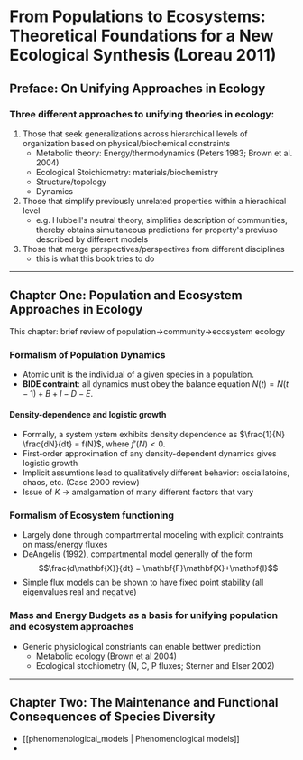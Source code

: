 # From Populations to Ecosystems: Theoretical Foundations for a New Ecological Synthesis (Loreau 2011)

## Preface: On Unifying Approaches in Ecology

### Three different approaches to unifying theories in ecology:

1. Those that seek generalizations across hierarchical levels of organization based on physical/biochemical constraints
	- Metabolic theory: Energy/thermodynamics (Peters 1983; Brown et al. 2004)
	- Ecological Stoichiometry: materials/biochemistry 
	- Structure/topology
	- Dynamics
2. Those that simplify previously unrelated properties within a hierachical level
	- e.g. Hubbell's neutral theory, simplifies description of communities, thereby obtains simultaneous predictions for property's previuso described by different models
3. Those that merge perspectives/perspectives from different disciplines 
	- this is what this book tries to do

---

## Chapter One: Population and Ecosystem Approaches in Ecology

This chapter: brief review of population->community->ecosystem ecology

### Formalism of Population Dynamics

- Atomic unit is the individual of a given species in a population.
- **BIDE contraint**: all dynamics must obey the balance equation $N(t) = N(t-1) + B + I - D - E$.

#### Density-dependence and logistic growth

- Formally, a system ystem exhibits density dependence as $\frac{1}{N} \frac{dN}{dt} = f(N)$, where $f'(N) < 0$.
- First-order approximation of any density-dependent dynamics gives logistic growth
- Implicit assumtions lead to qualitatively different behavior: osciallatoins, chaos, etc. (Case 2000 review)
- Issue of $K$  -> amalgamation of many different factors that vary 


### Formalism of Ecosystem functioning

- Largely done through compartmental modeling with explicit contraints on mass/energy fluxes
- DeAngelis (1992), compartmental model generally of the form $$\frac{d\mathbf{X}}{dt} = \mathbf{F}\mathbf{X}+\mathbf{I}$$
- Simple flux models can be shown to have fixed point stability (all eigenvalues real and negative)


### Mass and Energy Budgets as a basis for unifying population and ecosystem approaches

- Generic physiological constriants can enable bettwer prediction 
	- Metabolic ecology (Brown et al 2004)
	- Ecological stochiometry (N, C, P fluxes; Sterner and Elser 2002)

---

## Chapter Two: The Maintenance and Functional Consequences of Species Diversity

- [[phenomenological_models | Phenomenological models]]
- 